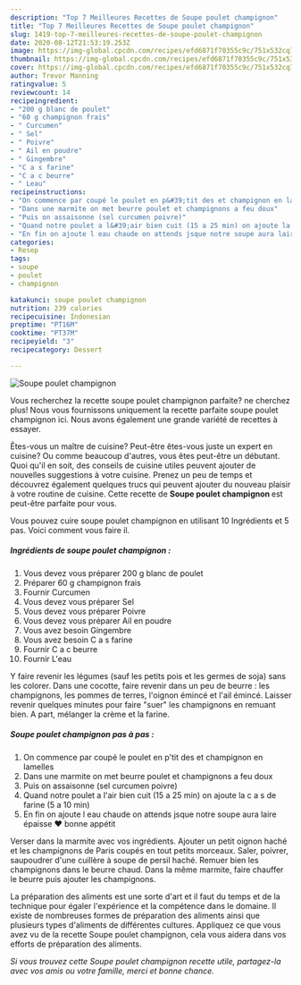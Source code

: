 ```yaml
---
description: "Top 7 Meilleures Recettes de Soupe poulet champignon"
title: "Top 7 Meilleures Recettes de Soupe poulet champignon"
slug: 1419-top-7-meilleures-recettes-de-soupe-poulet-champignon
date: 2020-08-12T21:53:19.253Z
image: https://img-global.cpcdn.com/recipes/efd6871f70355c9c/751x532cq70/soupe-poulet-champignon-photo-principale-de-la-recette.jpg
thumbnail: https://img-global.cpcdn.com/recipes/efd6871f70355c9c/751x532cq70/soupe-poulet-champignon-photo-principale-de-la-recette.jpg
cover: https://img-global.cpcdn.com/recipes/efd6871f70355c9c/751x532cq70/soupe-poulet-champignon-photo-principale-de-la-recette.jpg
author: Trevor Manning
ratingvalue: 5
reviewcount: 14
recipeingredient:
- "200 g blanc de poulet"
- "60 g champignon frais"
- " Curcumen"
- " Sel"
- " Poivre"
- " Ail en poudre"
- " Gingembre"
- "C a s farine"
- "C a c beurre"
- " Leau"
recipeinstructions:
- "On commence par coupé le poulet en p&#39;tit des et champignon en lamelles"
- "Dans une marmite on met beurre poulet et champignons a feu doux"
- "Puis on assaisonne (sel curcumen poivre)"
- "Quand notre poulet a l&#39;air bien cuit (15 a 25 min) on ajoute la c a s de farine (5 a 10 min)"
- "En fin on ajoute l eau chaude on attends jsque notre soupe aura laire épaisse ❤ bonne appétit"
categories:
- Resep
tags:
- soupe
- poulet
- champignon

katakunci: soupe poulet champignon 
nutrition: 239 calories
recipecuisine: Indonesian
preptime: "PT16M"
cooktime: "PT37M"
recipeyield: "3"
recipecategory: Dessert

---
```



![Soupe poulet champignon](https://img-global.cpcdn.com/recipes/efd6871f70355c9c/751x532cq70/soupe-poulet-champignon-photo-principale-de-la-recette.jpg)

Vous recherchez la recette soupe poulet champignon parfaite? ne cherchez plus! Nous vous fournissons uniquement la recette parfaite soupe poulet champignon ici. Nous avons également une grande variété de recettes à essayer.

Êtes-vous un maître de cuisine? Peut-être êtes-vous juste un expert en cuisine? Ou comme beaucoup d'autres, vous êtes peut-être un débutant. Quoi qu'il en soit, des conseils de cuisine utiles peuvent ajouter de nouvelles suggestions à votre cuisine. Prenez un peu de temps et découvrez également quelques trucs qui peuvent ajouter du nouveau plaisir à votre routine de cuisine. Cette recette de <strong> Soupe poulet champignon </strong> est peut-être parfaite pour vous.

<!--inarticleads1-->

Vous pouvez cuire soupe poulet champignon en utilisant 10 Ingrédients et 5 pas. Voici comment vous faire il.

##### Ingrédients de soupe poulet champignon :

1. Vous devez vous préparer 200 g blanc de poulet
1. Préparer 60 g champignon frais
1. Fournir  Curcumen
1. Vous devez vous préparer  Sel
1. Vous devez vous préparer  Poivre
1. Vous devez vous préparer  Ail en poudre
1. Vous avez besoin  Gingembre
1. Vous avez besoin C a s farine
1. Fournir C a c beurre
1. Fournir  L&#39;eau


Y faire revenir les légumes (sauf les petits pois et les germes de soja) sans les colorer. Dans une cocotte, faire revenir dans un peu de beurre : les champignons, les pommes de terres, l&#39;oignon émincé et l&#39;ail émincé. Laisser revenir quelques minutes pour faire &#34;suer&#34; les champignons en remuant bien. A part, mélanger la crème et la farine. 

<!--inarticleads2-->

##### Soupe poulet champignon pas à pas :

1. On commence par coupé le poulet en p&#39;tit des et champignon en lamelles
1. Dans une marmite on met beurre poulet et champignons a feu doux
1. Puis on assaisonne (sel curcumen poivre)
1. Quand notre poulet a l&#39;air bien cuit (15 a 25 min) on ajoute la c a s de farine (5 a 10 min)
1. En fin on ajoute l eau chaude on attends jsque notre soupe aura laire épaisse ❤ bonne appétit


Verser dans la marmite avec vos ingrédients. Ajouter un petit oignon haché et les champignons de Paris coupés en tout petits morceaux. Saler, poivrer, saupoudrer d&#39;une cuillère à soupe de persil haché. Remuer bien les champignons dans le beurre chaud. Dans la même marmite, faire chauffer le beurre puis ajouter les champignons. 

<!--inarticleads1-->

<p>
La préparation des aliments est une sorte d'art et il faut du temps et de la technique pour égaler l'expérience et la compétence dans le domaine. Il existe de nombreuses formes de préparation des aliments ainsi que plusieurs types d'aliments de différentes cultures. Appliquez ce que vous avez vu de la recette Soupe poulet champignon, cela vous aidera dans vos efforts de préparation des aliments.
</p>

<p>
<i>Si vous trouvez cette Soupe poulet champignon recette utile, partagez-la avec vos amis ou votre famille, merci et bonne chance.</i>
</p>
